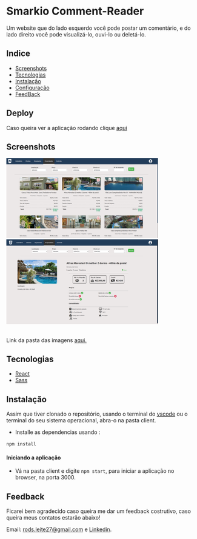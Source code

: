 # Smarkio Comment-Reader
Um website que do lado esquerdo você pode postar um comentário, e do lado direito você pode visualizá-lo, ouvi-lo ou deletá-lo.

## Indice
* [Screenshots](#screenshots)
* [Tecnologias](#tecnologias)
* [Instalação](#instalação)
* [Configuração](#configuração)
* [FeedBack](#feedback)

## Deploy
Caso queira ver a aplicação rodando clique [aqui](https://rods27.github.io/sztest/?target=_blank)

## Screenshots

<img src="/public/images/app-image-1.png" width="400" />

<img src="/public/images/app-image-2.png" width="400" />

<br>Link da pasta das imagens <a href="https://github.com/Rods27/sztest/tree/main/client/public">aqui.</a>


## Tecnologias
<ul>
  <li><a href="https://reactjs.org">React</a></li>
  <li><a href="https://sass-lang.com/">Sass</a></li>
</ul>


## Instalação
Assim que tiver clonado o repositório, usando o terminal do [vscode](https://code.visualstudio.com/) ou o terminal do seu sistema operacional, abra-o na pasta client.
- Installe as dependencias usando :
```
npm install
```


#### Iniciando a aplicação
- Vá na pasta client e digite ```npm start```, para iniciar a aplicação no browser, na porta 3000.

## Feedback 

Ficarei bem agradecido caso queira me dar um feedback costrutivo, caso queira meus contatos estarão abaixo!

Email: rods.leite27@gmail.com e <a href="https://linkedin.com/in/rodrigoleite27">Linkedin</a>.

